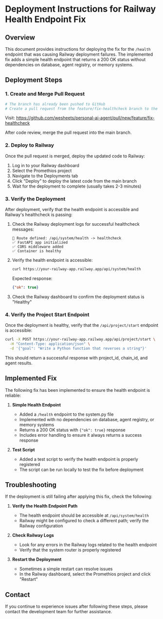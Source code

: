 # Deployment Instructions for Railway Health Endpoint Fix

## Overview

This document provides instructions for deploying the fix for the `/health` endpoint that was causing Railway deployment failures. The implemented fix adds a simple health endpoint that returns a 200 OK status without dependencies on database, agent registry, or memory systems.

## Deployment Steps

### 1. Create and Merge Pull Request

```bash
# The branch has already been pushed to GitHub
# Create a pull request from the feature/fix-healthcheck branch to the main branch
```

Visit: https://github.com/wesheets/personal-ai-agent/pull/new/feature/fix-healthcheck

After code review, merge the pull request into the main branch.

### 2. Deploy to Railway

Once the pull request is merged, deploy the updated code to Railway:

1. Log in to your Railway dashboard
2. Select the Promethios project
3. Navigate to the Deployments tab
4. Click "Deploy" to deploy the latest code from the main branch
5. Wait for the deployment to complete (usually takes 2-3 minutes)

### 3. Verify the Deployment

After deployment, verify that the health endpoint is accessible and Railway's healthcheck is passing:

1. Check the Railway deployment logs for successful healthcheck messages:
   ```
   🧠 Route defined: /api/system/health -> healthcheck
   ✅ FastAPI app initialized
   ✅ CORS middleware added
   ✅ Container is healthy
   ```

2. Verify the health endpoint is accessible:
   ```bash
   curl https://your-railway-app.railway.app/api/system/health
   ```
   
   Expected response:
   ```json
   {"ok": true}
   ```

3. Check the Railway dashboard to confirm the deployment status is "Healthy"

### 4. Verify the Project Start Endpoint

Once the deployment is healthy, verify that the `/api/project/start` endpoint is accessible:

```bash
curl -X POST https://your-railway-app.railway.app/api/project/start \
  -H "Content-Type: application/json" \
  -d '{"goal": "Write a Python function that reverses a string"}'
```

This should return a successful response with project_id, chain_id, and agent results.

## Implemented Fix

The following fix has been implemented to ensure the health endpoint is reliable:

1. **Simple Health Endpoint**
   - Added a `/health` endpoint to the system.py file
   - Implemented with no dependencies on database, agent registry, or memory systems
   - Returns a 200 OK status with `{"ok": true}` response
   - Includes error handling to ensure it always returns a success response

2. **Test Script**
   - Added a test script to verify the health endpoint is properly registered
   - The script can be run locally to test the fix before deployment

## Troubleshooting

If the deployment is still failing after applying this fix, check the following:

1. **Verify the Health Endpoint Path**
   - The health endpoint should be accessible at `/api/system/health`
   - Railway might be configured to check a different path; verify the Railway configuration

2. **Check Railway Logs**
   - Look for any errors in the Railway logs related to the health endpoint
   - Verify that the system router is properly registered

3. **Restart the Deployment**
   - Sometimes a simple restart can resolve issues
   - In the Railway dashboard, select the Promethios project and click "Restart"

## Contact

If you continue to experience issues after following these steps, please contact the development team for further assistance.
